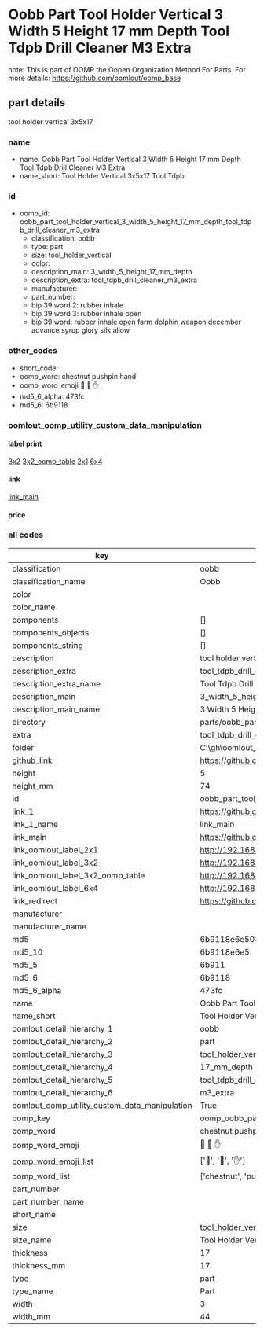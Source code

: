 # Oobb Part Tool Holder Vertical 3 Width 5 Height 17 mm Depth Tool Tdpb Drill Cleaner M3 Extra  

note: This is part of OOMP the Oopen Organization Method For Parts. For more details: https://github.com/oomlout/oomp_base

##  part details
  



tool holder vertical 3x5x17



### name
* name: Oobb Part Tool Holder Vertical 3 Width 5 Height 17 mm Depth Tool Tdpb Drill Cleaner M3 Extra
* name_short: Tool Holder Vertical 3x5x17 Tool Tdpb
### id
* oomp_id: oobb_part_tool_holder_vertical_3_width_5_height_17_mm_depth_tool_tdpb_drill_cleaner_m3_extra
  * classification: oobb
  * type: part
  * size: tool_holder_vertical
  * color: 
  * description_main: 3_width_5_height_17_mm_depth
  * description_extra: tool_tdpb_drill_cleaner_m3_extra
  * manufacturer: 
  * part_number: 
  * bip 39 word 2: rubber inhale
  * bip 39 word 3: rubber inhale open
  * bip 39 word: rubber inhale open farm dolphin weapon december advance syrup glory silk allow

### other_codes
* short_code: 
* oomp_word: chestnut pushpin hand
* oomp_word_emoji :chestnut: :pushpin: :hand:
* md5_6_alpha: 473fc
* md5_6: 6b9118






### oomlout_oomp_utility_custom_data_manipulation
#### label print
[3x2](http://192.168.1.245:1112/?label=oomp%20473fc)
[3x2_oomp_table](http://192.168.1.108:1112/?label=oomp%20473fc)
[2x1](http://192.168.1.242:1112/?label=oomp%20473fc)
[6x4](http://192.168.1.55:1112/?label=oomp%20473fc)    

#### link

[link_main](https://github.com/oomlout/oomlout_oobb_version_4_generated_parts/tree/main/navigation_oomp/oobb/part/tool_holder_vertical/3_width_5_height_17_mm_depth/tool_tdpb_drill_cleaner_m3_extra/part)                              

#### price







### all codes 
| key | value |  
| --- | --- |  
| classification | oobb |  
| classification_name | Oobb |  
| color |  |  
| color_name |  |  
| components | [] |  
| components_objects | [] |  
| components_string | [] |  
| description | tool holder vertical 3x5x17 |  
| description_extra | tool_tdpb_drill_cleaner_m3_extra |  
| description_extra_name | Tool Tdpb Drill Cleaner M3 Extra |  
| description_main | 3_width_5_height_17_mm_depth |  
| description_main_name | 3 Width 5 Height 17 mm Depth |  
| directory | parts/oobb_part_tool_holder_vertical_3_width_5_height_17_mm_depth_tool_tdpb_drill_cleaner_m3_extra |  
| extra | tool_tdpb_drill_cleaner_m3 |  
| folder | C:\gh\oomlout_oobb_version_4_generated_parts\parts\oobb_part_tool_holder_vertical_3_width_5_height_17_mm_depth_tool_tdpb_drill_cleaner_m3_extra |  
| github_link | https://github.com/oomlout/oomlout_oomp_part_src/tree/main/parts/oobb_part_tool_holder_vertical_3_width_5_height_17_mm_depth_tool_tdpb_drill_cleaner_m3_extra |  
| height | 5 |  
| height_mm | 74 |  
| id | oobb_part_tool_holder_vertical_3_width_5_height_17_mm_depth_tool_tdpb_drill_cleaner_m3_extra |  
| link_1 | https://github.com/oomlout/oomlout_oobb_version_4_generated_parts/tree/main/navigation_oomp/oobb/part/tool_holder_vertical/3_width_5_height_17_mm_depth/tool_tdpb_drill_cleaner_m3_extra/part |  
| link_1_name | link_main |  
| link_main | https://github.com/oomlout/oomlout_oobb_version_4_generated_parts/tree/main/navigation_oomp/oobb/part/tool_holder_vertical/3_width_5_height_17_mm_depth/tool_tdpb_drill_cleaner_m3_extra/part |  
| link_oomlout_label_2x1 | http://192.168.1.242:1112/?label=oomp%20473fc |  
| link_oomlout_label_3x2 | http://192.168.1.245:1112/?label=oomp%20473fc |  
| link_oomlout_label_3x2_oomp_table | http://192.168.1.108:1112/?label=oomp%20473fc |  
| link_oomlout_label_6x4 | http://192.168.1.55:1112/?label=oomp%20473fc |  
| link_redirect | https://github.com/oomlout/oomlout_oobb_version_4_generated_parts/tree/main/parts/oobb_tool_holder_vertical_03_05_17_ex_tool_tdpb_drill_cleaner_m3 |  
| manufacturer |  |  
| manufacturer_name |  |  
| md5 | 6b9118e6e503e717e1206533365cede6 |  
| md5_10 | 6b9118e6e5 |  
| md5_5 | 6b911 |  
| md5_6 | 6b9118 |  
| md5_6_alpha | 473fc |  
| name | Oobb Part Tool Holder Vertical 3 Width 5 Height 17 mm Depth Tool Tdpb Drill Cleaner M3 Extra |  
| name_short | Tool Holder Vertical 3x5x17 Tool Tdpb |  
| oomlout_detail_hierarchy_1 | oobb |  
| oomlout_detail_hierarchy_2 | part |  
| oomlout_detail_hierarchy_3 | tool_holder_vertical |  
| oomlout_detail_hierarchy_4 | 17_mm_depth |  
| oomlout_detail_hierarchy_5 | tool_tdpb_drill_cleaner |  
| oomlout_detail_hierarchy_6 | m3_extra |  
| oomlout_oomp_utility_custom_data_manipulation | True |  
| oomp_key | oomp_oobb_part_tool_holder_vertical_3_width_5_height_17_mm_depth_tool_tdpb_drill_cleaner_m3_extra |  
| oomp_word | chestnut pushpin hand |  
| oomp_word_emoji | :chestnut: :pushpin: :hand: |  
| oomp_word_emoji_list | [':chestnut:', ':pushpin:', ':hand:'] |  
| oomp_word_list | ['chestnut', 'pushpin', 'hand'] |  
| part_number |  |  
| part_number_name |  |  
| short_name |  |  
| size | tool_holder_vertical |  
| size_name | Tool Holder Vertical |  
| thickness | 17 |  
| thickness_mm | 17 |  
| type | part |  
| type_name | Part |  
| width | 3 |  
| width_mm | 44 |  
